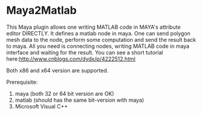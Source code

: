 # Maya2Matlab

This Maya plugin allows one writing MATLAB code in MAYA's attribute editor DIRECTLY.
It defines a matlab node in maya. 
One can send polygon mesh data to the node, perform some computation and send the result back to maya.
All you need is connecting nodes, writing MATLAB code in maya interface and waiting for the result.
You can see a short tutorial here:http://www.cnblogs.com/dydx/p/4222512.html

Both x86 and x64 version are supported. 

Prerequisite:
1. maya (both 32 or 64 bit version are OK)
2. matlab (should has the same bit-version with maya)
3. Microsoft Visual C++





